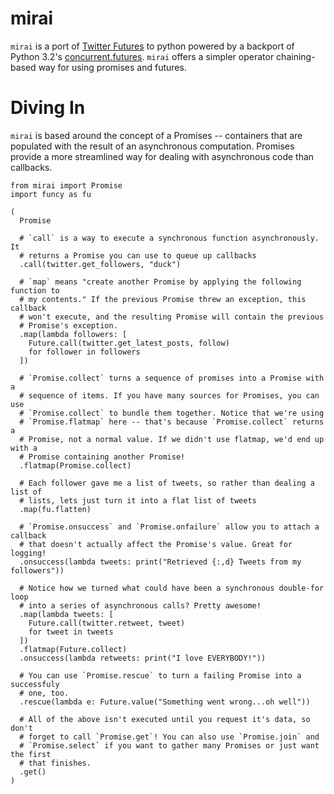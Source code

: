 mirai
=====

`mirai` is a port of [Twitter Futures][1] to python powered by a backport of
Python 3.2's [concurrent.futures][2]. `mirai` offers a simpler
operator chaining-based way for using promises and futures.

[1]: http://twitter.github.io/scala_school/finagle.html#futconcurrent
[2]: https://docs.python.org/dev/library/concurrent.futures.html

Diving In
=========

`mirai` is based around the concept of a Promises -- containers that
are populated with the result of an asynchronous computation. Promises provide
a more streamlined way for dealing with asynchronous code than callbacks.

```
from mirai import Promise
import funcy as fu

(
  Promise

  # `call` is a way to execute a synchronous function asynchronously. It
  # returns a Promise you can use to queue up callbacks
  .call(twitter.get_followers, "duck")

  # `map` means "create another Promise by applying the following function to
  # my contents." If the previous Promise threw an exception, this callback
  # won't execute, and the resulting Promise will contain the previous
  # Promise's exception.
  .map(lambda followers: [
    Future.call(twitter.get_latest_posts, follow)
    for follower in followers
  ])

  # `Promise.collect` turns a sequence of promises into a Promise with a
  # sequence of items. If you have many sources for Promises, you can use
  # `Promise.collect` to bundle them together. Notice that we're using
  # `Promise.flatmap` here -- that's because `Promise.collect` returns a
  # Promise, not a normal value. If we didn't use flatmap, we'd end up with a
  # Promise containing another Promise!
  .flatmap(Promise.collect)

  # Each follower gave me a list of tweets, so rather than dealing a list of
  # lists, lets just turn it into a flat list of tweets
  .map(fu.flatten)

  # `Promise.onsuccess` and `Promise.onfailure` allow you to attach a callback
  # that doesn't actually affect the Promise's value. Great for logging!
  .onsuccess(lambda tweets: print("Retrieved {:,d} Tweets from my followers"))

  # Notice how we turned what could have been a synchronous double-for loop
  # into a series of asynchronous calls? Pretty awesome!
  .map(lambda tweets: [
    Future.call(twitter.retweet, tweet)
    for tweet in tweets
  ])
  .flatmap(Future.collect)
  .onsuccess(lambda retweets: print("I love EVERYBODY!"))

  # You can use `Promise.rescue` to turn a failing Promise into a successfuly
  # one, too.
  .rescue(lambda e: Future.value("Something went wrong...oh well"))

  # All of the above isn't executed until you request it's data, so don't
  # forget to call `Promise.get`! You can also use `Promise.join` and
  # `Promise.select` if you want to gather many Promises or just want the first
  # that finishes.
  .get()
)
```
